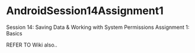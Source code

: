 # AndroidSession14Assignment1
Session 14: Saving Data &amp; Working with System Permissions Assignment 1: Basics

REFER TO Wiki also..
